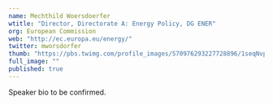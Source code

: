 ```yaml
---
name: Mechthild Woersdoerfer
wtitle: "Director, Directorate A: Energy Policy, DG ENER"
org: European Commission
web: "http://ec.europa.eu/energy/"
twitter: mworsdorfer
thumb: "https://pbs.twimg.com/profile_images/570976293227728896/1seqNvpK.jpeg"
full_image: ""
published: true
---
```




Speaker bio to be confirmed.
